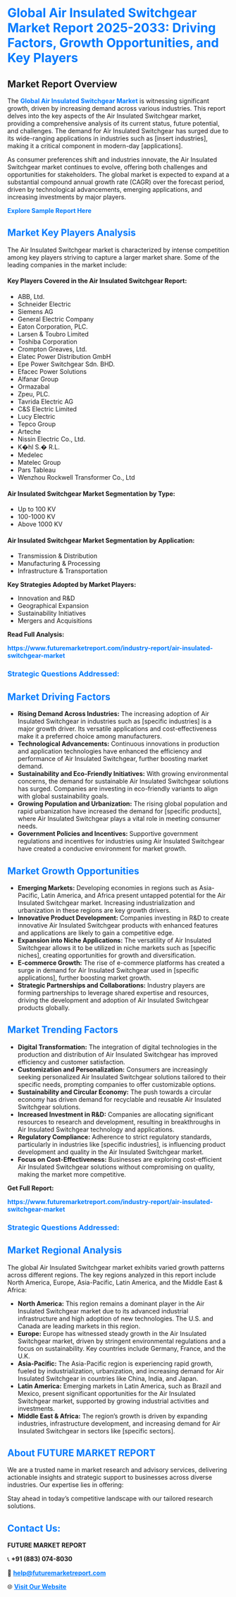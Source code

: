 <h1 style="color: #007BFF;">Global Air Insulated Switchgear Market Report 2025-2033: Driving Factors, Growth Opportunities, and Key Players</h1>

<section id="overview">
<h2>Market Report Overview</h2>
<p>The <a href="https://www.futuremarketreport.com/industry-report/air-insulated-switchgear-market" style="color: #007BFF; text-decoration: none;"><strong>Global Air Insulated Switchgear Market</strong></a> is witnessing significant growth, driven by increasing demand across various industries. This report delves into the key aspects of the Air Insulated Switchgear market, providing a comprehensive analysis of its current status, future potential, and challenges. The demand for Air Insulated Switchgear has surged due to its wide-ranging applications in industries such as [insert industries], making it a critical component in modern-day [applications].</p>
<p>As consumer preferences shift and industries innovate, the Air Insulated Switchgear market continues to evolve, offering both challenges and opportunities for stakeholders. The global market is expected to expand at a substantial compound annual growth rate (CAGR) over the forecast period, driven by technological advancements, emerging applications, and increasing investments by major players.</p>
</section>

<section id="overview">
<p><a href="https://www.futuremarketreport.com/request-sample/reportId=58404" style="color: #007BFF; text-decoration: none;"><strong>Explore Sample Report Here</strong></a></p>
</section>

<section id="key-players">
<h2 style="color: #007BFF;">Market Key Players Analysis</h2>
<p>The Air Insulated Switchgear market is characterized by intense competition among key players striving to capture a larger market share. Some of the leading companies in the market include:</p>
<h4>Key Players Covered in the Air Insulated Switchgear Report:</h4>
<ul><li>ABB, Ltd.</li><li>Schneider Electric</li><li>Siemens AG</li><li>General Electric Company</li><li>Eaton Corporation, PLC.</li><li>Larsen &amp; Toubro Limited</li><li>Toshiba Corporation</li><li>Crompton Greaves, Ltd.</li><li>Elatec Power Distribution GmbH</li><li>Epe Power Switchgear Sdn. BHD.</li><li>Efacec Power Solutions</li><li>Alfanar Group</li><li>Ormazabal</li><li>Zpeu, PLC.</li><li>Tavrida Electric AG</li><li>C&amp;S Electric Limited</li><li>Lucy Electric</li><li>Tepco Group</li><li>Arteche</li><li>Nissin Electric Co., Ltd.</li><li>K�hl S.� R.L.</li><li>Medelec</li><li>Matelec Group</li><li>Pars Tableau</li><li>Wenzhou Rockwell Transformer Co., Ltd</li></ul>
<h4>Air Insulated Switchgear Market Segmentation by Type:</h4>
<ul><li>Up to 100 KV</li><li>100-1000 KV</li><li>Above 1000 KV</li></ul>

<h4>Air Insulated Switchgear Market Segmentation by Application:</h4>
<ul><li>Transmission &amp; Distribution</li><li>Manufacturing &amp; Processing</li><li>Infrastructure &amp; Transportation</li></ul>
<p><strong>Key Strategies Adopted by Market Players:</strong></p>
<ul>
<li>Innovation and R&D</li>
<li>Geographical Expansion</li>
<li>Sustainability Initiatives</li>
<li>Mergers and Acquisitions</li>
</ul>
</section>

<section>
<p><strong>Read Full Analysis: </strong></p><a href="https://www.futuremarketreport.com/industry-report/air-insulated-switchgear-market" style="color: #007BFF; text-decoration: none;"><strong>https://www.futuremarketreport.com/industry-report/air-insulated-switchgear-market</strong></a>
<h3 style="color: #007BFF;">Strategic Questions Addressed:</h3>
</section>

<section id="driving-factors">
<h2 style="color: #007BFF;">Market Driving Factors</h2>
<ul>
<li><strong>Rising Demand Across Industries:</strong> The increasing adoption of Air Insulated Switchgear in industries such as [specific industries] is a major growth driver. Its versatile applications and cost-effectiveness make it a preferred choice among manufacturers.</li>
<li><strong>Technological Advancements:</strong> Continuous innovations in production and application technologies have enhanced the efficiency and performance of Air Insulated Switchgear, further boosting market demand.</li>
<li><strong>Sustainability and Eco-Friendly Initiatives:</strong> With growing environmental concerns, the demand for sustainable Air Insulated Switchgear solutions has surged. Companies are investing in eco-friendly variants to align with global sustainability goals.</li>
<li><strong>Growing Population and Urbanization:</strong> The rising global population and rapid urbanization have increased the demand for [specific products], where Air Insulated Switchgear plays a vital role in meeting consumer needs.</li>
<li><strong>Government Policies and Incentives:</strong> Supportive government regulations and incentives for industries using Air Insulated Switchgear have created a conducive environment for market growth.</li>
</ul>
</section>

<section id="growth-opportunities">
<h2 style="color: #007BFF;">Market Growth Opportunities</h2>
<ul>
<li><strong>Emerging Markets:</strong> Developing economies in regions such as Asia-Pacific, Latin America, and Africa present untapped potential for the Air Insulated Switchgear market. Increasing industrialization and urbanization in these regions are key growth drivers.</li>
<li><strong>Innovative Product Development:</strong> Companies investing in R&D to create innovative Air Insulated Switchgear products with enhanced features and applications are likely to gain a competitive edge.</li>
<li><strong>Expansion into Niche Applications:</strong> The versatility of Air Insulated Switchgear allows it to be utilized in niche markets such as [specific niches], creating opportunities for growth and diversification.</li>
<li><strong>E-commerce Growth:</strong> The rise of e-commerce platforms has created a surge in demand for Air Insulated Switchgear used in [specific applications], further boosting market growth.</li>
<li><strong>Strategic Partnerships and Collaborations:</strong> Industry players are forming partnerships to leverage shared expertise and resources, driving the development and adoption of Air Insulated Switchgear products globally.</li>
</ul>
</section>

<section id="trending-factors">
<h2 style="color: #007BFF;">Market Trending Factors</h2>
<ul>
<li><strong>Digital Transformation:</strong> The integration of digital technologies in the production and distribution of Air Insulated Switchgear has improved efficiency and customer satisfaction.</li>
<li><strong>Customization and Personalization:</strong> Consumers are increasingly seeking personalized Air Insulated Switchgear solutions tailored to their specific needs, prompting companies to offer customizable options.</li>
<li><strong>Sustainability and Circular Economy:</strong> The push towards a circular economy has driven demand for recyclable and reusable Air Insulated Switchgear solutions.</li>
<li><strong>Increased Investment in R&D:</strong> Companies are allocating significant resources to research and development, resulting in breakthroughs in Air Insulated Switchgear technology and applications.</li>
<li><strong>Regulatory Compliance:</strong> Adherence to strict regulatory standards, particularly in industries like [specific industries], is influencing product development and quality in the Air Insulated Switchgear market.</li>
<li><strong>Focus on Cost-Effectiveness:</strong> Businesses are exploring cost-efficient Air Insulated Switchgear solutions without compromising on quality, making the market more competitive.</li>
</ul>
</section>

<section>
<p><strong>Get Full Report: </strong></p><a href="https://www.futuremarketreport.com/industry-report/air-insulated-switchgear-market" style="color: #007BFF; text-decoration: none;"><strong>https://www.futuremarketreport.com/industry-report/air-insulated-switchgear-market</strong></a>
<h3 style="color: #007BFF;">Strategic Questions Addressed:</h3>
</section>


<section id="regional-analysis">
<h2 style="color: #007BFF;">Market Regional Analysis</h2>
<p>The global Air Insulated Switchgear market exhibits varied growth patterns across different regions. The key regions analyzed in this report include North America, Europe, Asia-Pacific, Latin America, and the Middle East & Africa:</p>
<ul>
<li><strong>North America:</strong> This region remains a dominant player in the Air Insulated Switchgear market due to its advanced industrial infrastructure and high adoption of new technologies. The U.S. and Canada are leading markets in this region.</li>
<li><strong>Europe:</strong> Europe has witnessed steady growth in the Air Insulated Switchgear market, driven by stringent environmental regulations and a focus on sustainability. Key countries include Germany, France, and the U.K.</li>
<li><strong>Asia-Pacific:</strong> The Asia-Pacific region is experiencing rapid growth, fueled by industrialization, urbanization, and increasing demand for Air Insulated Switchgear in countries like China, India, and Japan.</li>
<li><strong>Latin America:</strong> Emerging markets in Latin America, such as Brazil and Mexico, present significant opportunities for the Air Insulated Switchgear market, supported by growing industrial activities and investments.</li>
<li><strong>Middle East & Africa:</strong> The region’s growth is driven by expanding industries, infrastructure development, and increasing demand for Air Insulated Switchgear in sectors like [specific sectors].</li>
</ul>
</section>

<footer>
<h2 style="color: #007BFF;">About FUTURE MARKET REPORT</h2>
<p>We are a trusted name in market research and advisory services, delivering actionable insights and strategic support to businesses across diverse industries. Our expertise lies in offering:</p>

<p>Stay ahead in today’s competitive landscape with our tailored research solutions.</p>

<h2 style="color: #007BFF;">Contact Us:</h2>
<p><strong>FUTURE MARKET REPORT</strong></p>
<p>📞 <strong>+91 (883) 074-8030</strong></p>
<p>📧 <strong><a href="mailto:help@futuremarketreport.com" style="color: #007BFF;">help@futuremarketreport.com</a></strong></p>
<p>🌐 <strong><a href="https://www.futuremarketreport.com/" style="color: #007BFF;">Visit Our Website</a></strong></p>
</footer>